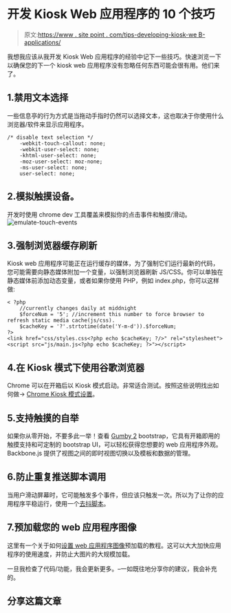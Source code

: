 # 开发 Kiosk Web 应用程序的 10 个技巧

> 原文:[https://www . site point . com/tips-developing-kiosk-we B- applications/](https://www.sitepoint.com/tips-developing-kiosk-web-applications/)

我想我应该从我开发 Kiosk Web 应用程序的经验中记下一些技巧。快速浏览一下以确保您的下一个 kiosk web 应用程序没有忽略任何东西可能会很有用。他们来了。

## 1.禁用文本选择

一些信息亭的行为方式是当拖动手指时仍然可以选择文本，这也取决于你使用什么浏览器/软件来显示应用程序。

```
/* disable text selection */
    -webkit-touch-callout: none;
    -webkit-user-select: none;
    -khtml-user-select: none;
    -moz-user-select: moz-none;
    -ms-user-select: none;
    user-select: none;
```

## 2.模拟触摸设备。

开发时使用 chrome dev 工具覆盖来模拟你的点击事件和触摸/滑动。
![emulate-touch-events](../Images/b1994b49fd206c873600ec38dcb72de6.png)

## 3.强制浏览器缓存刷新

Kiosk web 应用程序可能正在运行缓存的媒体，为了强制它们运行最新的代码，您可能需要向静态媒体附加一个变量，以强制浏览器刷新 JS/CSS。你可以单独在静态媒体前添加动态变量，或者如果你使用 PHP，例如 index.php，你可以这样做:

```
< ?php
    //currently changes daily at middnight
    $forceNum = '5'; //increment this number to force browser to refresh static media cache(js/css).
    $cacheKey = '?'.strtotime(date('Y-m-d')).$forceNum;
?>
<link href="css/styles.css<?php echo $cacheKey; ?/>" rel="stylesheet">
<script src="js/main.js<?php echo $cacheKey; ?>"></script>
```

## 4.在 Kiosk 模式下使用谷歌浏览器

Chrome 可以在开箱后以 Kiosk 模式启动。非常适合测试。按照这些说明找出如何做-> [Chrome Kiosk 模式设置](http://www.jquery4u.com/chrome/google-chrome-kiosk-mode/)。

## 5.支持触摸的自举

如果你从零开始，不要多此一举！查看 [Gumby 2](http://www.jquery4u.com/gumby2/gumby2-backbone-bootstrap/) bootstrap，它具有开箱即用的触摸支持和可定制的 bootstrap UI，可以轻松获得您想要的 web 应用程序外观。Backbone.js 提供了视图之间的即时视图切换以及模板和数据的管理。

## 6.防止重复推送脚本调用

当用户滑动屏幕时，它可能触发多个事件，但应该只触发一次。所以为了让你的应用程序平稳运行，使用一个[去抖脚本](http://www.jquery4u.com/mobile-devices/touch-swipe-function-debounce-script/)。

## 7.预加载您的 web 应用程序图像

这里有一个关于如何[设置 web 应用程序图像](http://www.jquery4u.com/speed/web-app-image-preloading-setup-2mins/)预加载的教程。这可以大大加快应用程序的使用速度，并防止大图片的大规模加载。

一旦我检查了代码/功能，我会更新更多。–一如既往地分享你的建议，我会补充的。

## 分享这篇文章